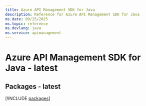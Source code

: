 ```yaml
---
title: Azure API Management SDK for Java
description: Reference for Azure API Management SDK for Java
ms.date: 09/25/2025
ms.topic: reference
ms.devlang: java
ms.service: apimanagement
---
```

# Azure API Management SDK for Java - latest
## Packages - latest
[!INCLUDE [packages](api-management-index.md)]